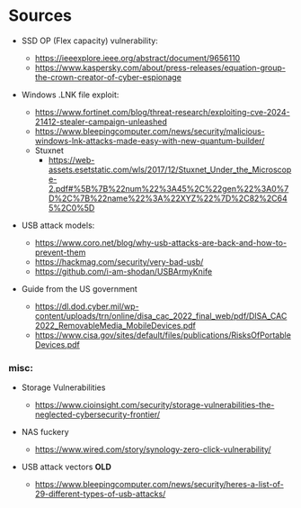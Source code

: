 # Sources

- SSD OP (Flex capacity) vulnerability:
  - https://ieeexplore.ieee.org/abstract/document/9656110
  - https://www.kaspersky.com/about/press-releases/equation-group-the-crown-creator-of-cyber-espionage

- Windows .LNK file exploit:
  - https://www.fortinet.com/blog/threat-research/exploiting-cve-2024-21412-stealer-campaign-unleashed
  - https://www.bleepingcomputer.com/news/security/malicious-windows-lnk-attacks-made-easy-with-new-quantum-builder/
  - Stuxnet
    - https://web-assets.esetstatic.com/wls/2017/12/Stuxnet_Under_the_Microscope-2.pdf#%5B%7B%22num%22%3A45%2C%22gen%22%3A0%7D%2C%7B%22name%22%3A%22XYZ%22%7D%2C82%2C645%2C0%5D

- USB attack models:
  - https://www.coro.net/blog/why-usb-attacks-are-back-and-how-to-prevent-them
  - https://hackmag.com/security/very-bad-usb/
  - https://github.com/i-am-shodan/USBArmyKnife

- Guide from the US government
  - https://dl.dod.cyber.mil/wp-content/uploads/trn/online/disa_cac_2022_final_web/pdf/DISA_CAC2022_RemovableMedia_MobileDevices.pdf
  - https://www.cisa.gov/sites/default/files/publications/RisksOfPortableDevices.pdf

### misc:

- Storage Vulnerabilities
  - https://www.cioinsight.com/security/storage-vulnerabilities-the-neglected-cybersecurity-frontier/

- NAS fuckery
  - https://www.wired.com/story/synology-zero-click-vulnerability/

- USB attack vectors **OLD**
  - https://www.bleepingcomputer.com/news/security/heres-a-list-of-29-different-types-of-usb-attacks/
